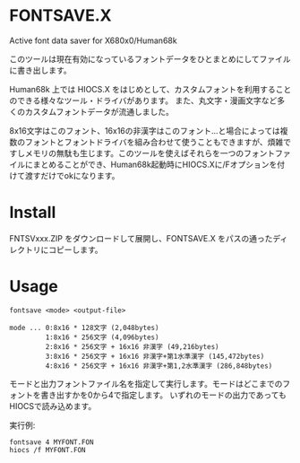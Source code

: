 # FONTSAVE.X

Active font data saver for X680x0/Human68k

このツールは現在有効になっているフォントデータをひとまとめにしてファイルに書き出します。

Human68k 上では HIOCS.X をはじめとして、カスタムフォントを利用することのできる様々なツール・ドライバがあります。
また、丸文字・漫画文字など多くのカスタムフォントデータが流通しました。

8x16文字はこのフォント、16x16の非漢字はこのフォント...と場合によっては複数のフォントとフォントドライバを組み合わせて使うこともできますが、煩雑ですしメモリの無駄も生じます。このツールを使えばそれらを一つのフォントファイルにまとめることができ、Human68k起動時にHIOCS.Xに/Fオプションを付けて渡すだけでokになります。

# Install

FNTSVxxx.ZIP をダウンロードして展開し、FONTSAVE.X をパスの通ったディレクトリにコピーします。

# Usage

    fontsave <mode> <output-file>

    mode ... 0:8x16 * 128文字 (2,048bytes)
             1:8x16 * 256文字 (4,096bytes)
             2:8x16 * 256文字 + 16x16 非漢字 (49,216bytes)
             3:8x16 * 256文字 + 16x16 非漢字+第1水準漢字 (145,472bytes)
             4:8x16 * 256文字 + 16x16 非漢字+第1,2水準漢字 (286,848bytes)

モードと出力フォントファイル名を指定して実行します。モードはどこまでのフォントを書き出すかを0から4で指定します。
いずれのモードの出力であってもHIOCSで読み込めます。

実行例:

    fontsave 4 MYFONT.FON
    hiocs /f MYFONT.FON
